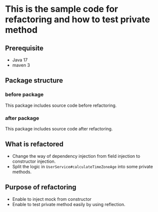 # This is the sample code for refactoring and how to test private method

## Prerequisite
- Java 17
- maven 3

## Package structure
### before package
This package includes source code before refactoring.

### after package
This package includes source code after refactoring.

## What is refactored
- Change the way of dependency injection from field injection to constructor injection.
- Split the logic in `UserService#calculateTimeZoneAge` into some private methods.

## Purpose of refactoring
- Enable to inject mock from constructor
- Enable to test private method easily by using reflection.
